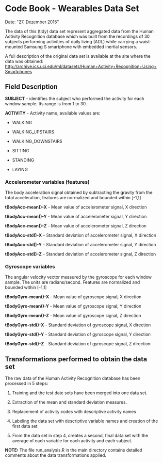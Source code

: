 
Code Book - Wearables Data Set
==============================

Date: "27. Dezember 2015"

The data of this (tidy) data set represent aggregated data from the Human Activity Recognition database which was built from the recordings of 30 subjects performing activities of daily living (ADL) while carrying a waist-mounted Samsung S smartphone with embedded inertial sensors.

A full description of the original data set is available at the site where the data was obtained:
<http://archive.ics.uci.edu/ml/datasets/Human+Activity+Recognition+Using+Smartphones> 

Field Description
-----------------
**SUBJECT** - identifies the subject who performed the activity for each window sample. Its range is from 1 to 30.


**ACTIVITY** - Activity name, available values are:

* WALKING

* WALKING_UPSTAIRS

* WALKING_DOWNSTAIRS

* SITTING

* STANDING

* LAYING


### Accelerometer variables (features)

The body acceleration signal obtained by subtracting the gravity from the total acceleration, features are normalized and bounded within [-1,1] 

**tBodyAcc-mean()-X** - Mean value of accelerometer signal, X direction 

**tBodyAcc-mean()-Y** - Mean value of accelerometer signal, Y direction

**tBodyAcc-mean()-Z** - Mean value of accelerometer signal, Z direction

**tBodyAcc-std()-X** - Standard deviation of accelerometer signal, X direction

**tBodyAcc-std()-Y** - Standard deviation of accelerometer signal, Y direction

**tBodyAcc-std()-Z** - Standard deviation of accelerometer signal, Z direction

 
### Gyroscope variables
The angular velocity vector measured by the gyroscope for each window sample. The units are radians/second. Features are normalized and bounded within [-1,1]

**tBodyGyro-mean()-X** - Mean value of gyroscope signal, X direction

**tBodyGyro-mean()-Y** - Mean value of gyroscope signal, Y direction

**tBodyGyro-mean()-Z** - Mean value of gyroscope signal, Z direction

**tBodyGyro-std()-X** - Standard deviation of gyroscope signal, X direction

**tBodyGyro-std()-Y** - Standard deviation of gyroscope signal, Y direction

**tBodyGyro-std()-Z** - Standard deviation of gyroscope signal, Z direction


Transformations performed to obtain the data set
------------------------------------------------

The raw data of the Human Activity Recognition database has been processed in 5 steps:

1. Training and the test date sets have been merged into one data set.

2. Extraction of the mean and standard deviation measures. 

3. Replacement of activity codes with descriptive activity names

4. Labeling the data set with descriptive variable names and creation of the first data set

5. From the data set in step 4, creates a second, final data set with the average of each variable for each activity and each subject.

**NOTE:** The file run_analysis.R in the main directory contains detailed comments about the data transformations applied.  
